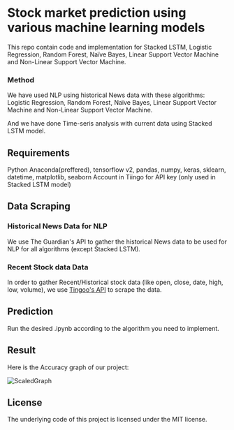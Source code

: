 # Stock market prediction using various machine learning models

This repo contain code and implementation for Stacked LSTM, Logistic Regression, Random Forest, Naïve Bayes, Linear Support Vector Machine and Non-Linear Support Vector Machine.

### Method

We have used NLP using historical News data with these algorithms: Logistic Regression, Random Forest, Naïve Bayes, Linear Support Vector Machine and Non-Linear Support Vector Machine.

And we have done Time-seris analysis with current data using Stacked LSTM model.


## Requirements

Python Anaconda(preffered), tensorflow v2, pandas, numpy, keras, sklearn, datetime, matplotlib, seaborn
Account in Tiingo for API key (only used in Stacked LSTM model)


## Data Scraping

### Historical News Data for NLP

We use The Guardian's API to gather the historical News data to be used for NLP for all algorithms (except Stacked LSTM).

### Recent Stock data Data

In order to gather Recent/Historical stock data (like open, close, date, high, low, volume), we use [Tingoo's API](https://https://api.tiingo.com/) to scrape the data.


## Prediction 

Run the desired .ipynb according to the algorithm you need to implement.

## Result

Here is the Accuracy graph of our project:

![ScaledGraph](https://github.com/MithasKumar/Stock-market-prediction-using-various-machine-learning-models/Images/ScaledGraph.png)

## License

The underlying code of this project is licensed under the MIT license.
